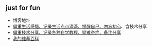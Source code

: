 ## just for fun
* 博客地址
 * [偏重生活感悟、记录生活点点滴滴、提醒自己、勿忘初心](http://maozhenggang.gitcafe.io/)、含技术分享
 * [偏重技术分享、记录各种自学教程、疑难杂症、备注分享](https://github.com/maozhenggang/technical-backup-sharing/issues)
* [我的维基百科](https://github.com/maozhenggang/technical-backup-sharing/wiki)
